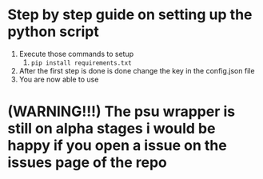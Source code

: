 # Step by step guide on setting up the python script

1. Execute those commands to setup
    1. `pip install requirements.txt`
2. After the first step is done is done change the key in the config.json file
3. You are now able to use

# (WARNING!!!) The psu wrapper is still on alpha stages i would be happy if you open a issue on the issues page of the repo